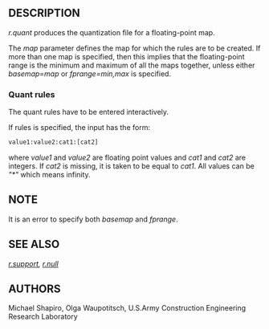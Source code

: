 ## DESCRIPTION

*r.quant* produces the quantization file for a floating-point map.

The *map* parameter defines the map for which the rules are to be
created. If more than one map is specified, then this implies that the
floating-point range is the minimum and maximum of all the maps
together, unless either *basemap=map* or *fprange=min,max* is specified.

### Quant rules

The quant rules have to be entered interactively.

If rules is specified, the input has the form:

```bash
value1:value2:cat1:[cat2]
```

where *value1* and *value2* are floating point values and *cat1* and
*cat2* are integers. If *cat2* is missing, it is taken to be equal to
*cat1*. All values can be *"\*"* which means infinity.

## NOTE

It is an error to specify both *basemap* and *fprange*.

## SEE ALSO

*[r.support](r.support.md), [r.null](r.null.md)*

## AUTHORS

Michael Shapiro, Olga Waupotitsch, U.S.Army Construction Engineering
Research Laboratory
